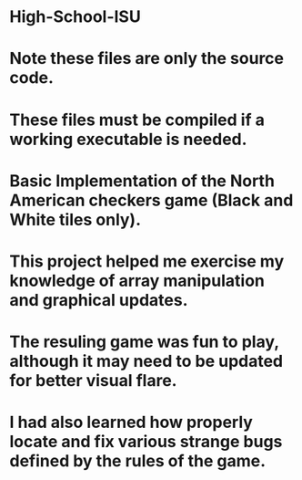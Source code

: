 # High-School-ISU
# Note these files are only the source code.
# These files must be compiled if a working executable is needed.

# Basic Implementation of the North American checkers game (Black and White tiles only).
# This project helped me exercise my knowledge of array manipulation and graphical updates.

# The resuling game was fun to play, although it may need to be updated for better visual flare. 
# I had also learned how properly locate and fix various strange bugs defined by the rules of the game.
